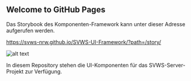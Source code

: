 ## Welcome to GitHub Pages

Das Storybook des Komponenten-Framework kann unter dieser Adresse aufgerufen werden.

https://svws-nrw.github.io/SVWS-UI-Framework/?path=/story/

![alt text](https://user-images.githubusercontent.com/34127980/92908354-71004880-f426-11ea-99ca-9ce758d20c7b.png)

In diesem Repository stehen die UI-Komponenten für das SVWS-Server-Projekt zur Verfügung.



